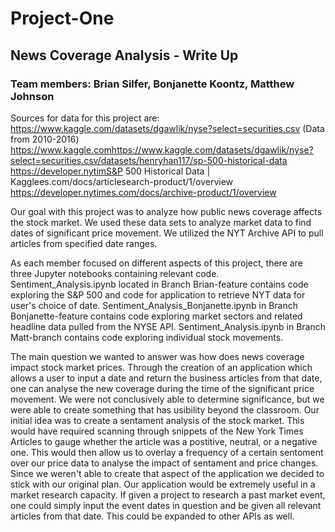 # Project-One
## News Coverage Analysis - Write Up
### Team members: Brian Silfer, Bonjanette Koontz, Matthew Johnson

Sources for data for this project are:
https://www.kaggle.com/datasets/dgawlik/nyse?select=securities.csv (Data from 2010-2016)
https://www.kaggle.comhttps://www.kaggle.com/datasets/dgawlik/nyse?select=securities.csv/datasets/henryhan117/sp-500-historical-data
https://developer.nytimS&P 500 Historical Data | Kagglees.com/docs/articlesearch-product/1/overview
https://developer.nytimes.com/docs/archive-product/1/overview

Our goal with this project was to analyze how public news coverage affects the stock market.
We used these data sets to analyze market data to find dates of significant price movement.
We utilized the NYT Archive API to pull articles from specified date ranges.

As each member focused on different aspects of this project, there are three Jupyter notebooks containing relevant code. Sentiment_Analysis.ipynb located in Branch Brian-feature contains code exploring the S&P 500 and code for application to retrieve NYT data for user's choice of date.  Sentiment_Analysis_Bonjanette.ipynb in Branch Bonjanette-feature contains code exploring market sectors and related headline data pulled from the NYSE API. Sentiment_Analysis.ipynb in Branch Matt-branch contains code exploring individual stock movements.

The main question we wanted to answer was how does news coverage impact stock market prices. Through the creation of an application which allows a user to input a date and return
the business articles from that date, one can analyse the new coverage during the time of the significant price movement. We were not conclusively able to determine significance, but we were able to 
create something that has usibility beyond the classroom. Our initial idea was to create a sentament analysis of the stock market. This would have required scanning through snippets of the New York Times Articles to gauge whether the article was a postitive, neutral, or a negative one. This would then allow us to overlay a frequency of a certain sentoment over our price data to analyse the impact of sentament and price changes. Since we weren't able to create that aspect of the application we decided to stick with our original plan. Our application would be extremely useful in a market research capacity. If given a project to research a past market event, one could simply input the event dates in question and be given all relevant articles from that date. This could be expanded to other APIs as well.

